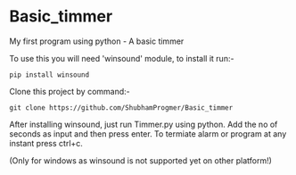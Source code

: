 # Basic_timmer
My first program using python - A basic timmer

To use this you will need 'winsound' module, to install it run:-

    pip install winsound
    
Clone this project by command:-

    git clone https://github.com/ShubhamProgmer/Basic_timmer

After installing winsound, just run Timmer.py using python. Add the no of seconds as input and then press enter. To termiate alarm or program at any instant press ctrl+c.

(Only for windows as winsound is not supported yet on other platform!)
